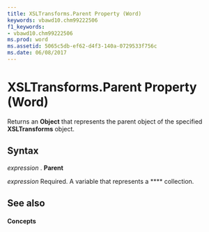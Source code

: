 ```yaml
---
title: XSLTransforms.Parent Property (Word)
keywords: vbawd10.chm99222506
f1_keywords:
- vbawd10.chm99222506
ms.prod: word
ms.assetid: 5065c5db-ef62-d4f3-140a-0729533f756c
ms.date: 06/08/2017
---
```



# XSLTransforms.Parent Property (Word)

Returns an **Object** that represents the parent object of the specified **XSLTransforms** object.


## Syntax

 _expression_ . **Parent**

 _expression_ Required. A variable that represents a **** collection.


## See also


#### Concepts




